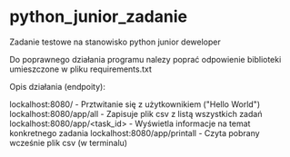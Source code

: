 # python_junior_zadanie
Zadanie testowe na stanowisko python junior deweloper

Do poprawnego działania programu nalezy poprać odpowienie biblioteki umieszczone w pliku requirements.txt

Opis działania (endpoity):

lockalhost:8080/  - Prztwitanie się z użytkownikiem ("Hello World")
lockalhost:8080/app/all - Zapisuje plik csv z listą wszystkich zadań
lockalhost:8080/app/<task_id>  - Wyświetla informacje na temat konkretnego zadania
lockalhost:8080/app/printall  - Czyta pobrany wcześnie plik csv (w terminalu)
